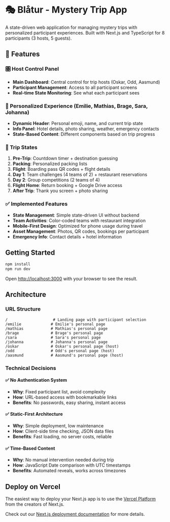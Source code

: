 # 🎭 Blåtur - Mystery Trip App

A state-driven web application for managing mystery trips with personalized participant experiences. Built with Next.js and TypeScript for 8 participants (3 hosts, 5 guests).

## 🚀 Features

### 🎛️ Host Control Panel
- **Main Dashboard**: Central control for trip hosts (Oskar, Odd, Aasmund)
- **Participant Management**: Access to all participant screens
- **Real-time State Monitoring**: See what each participant sees

### 👤 Personalized Experience (Emilie, Mathias, Brage, Sara, Johanna)
- **Dynamic Header**: Personal emoji, name, and current trip state
- **Info Panel**: Hotel details, photo sharing, weather, emergency contacts  
- **State-Based Content**: Different components based on trip progress

### 📱 Trip States
1. **Pre-Trip**: Countdown timer + destination guessing
2. **Packing**: Personalized packing lists
3. **Flight**: Boarding pass QR codes + flight details
4. **Day 1**: Team challenges (4 teams of 2) + restaurant reservations
5. **Day 2**: Group competitions (2 teams of 4)
6. **Flight Home**: Return booking + Google Drive access
7. **After Trip**: Thank you screen + photo sharing

### ✅ Implemented Features
- **State Management**: Simple state-driven UI without backend
- **Team Activities**: Color-coded teams with restaurant integration
- **Mobile-First Design**: Optimized for phone usage during travel
- **Asset Management**: Photos, QR codes, bookings per participant
- **Emergency Info**: Contact details + hotel information

## Getting Started

```bash
npm install
npm run dev
```

Open [http://localhost:3000](http://localhost:3000) with your browser to see the result.

## Architecture

### URL Structure
```
/                    # Landing page with participant selection
/emilie             # Emilie's personal page
/mathias            # Mathias's personal page
/brage              # Brage's personal page
/sara               # Sara's personal page
/johanna            # Johanna's personal page
/oskar              # Oskar's personal page (host)
/odd                # Odd's personal page (host)
/aasmund            # Aasmund's personal page (host)
```

### Technical Decisions

#### ✅ No Authentication System
- **Why**: Fixed participant list, avoid complexity
- **How**: URL-based access with bookmarkable links
- **Benefits**: No passwords, easy sharing, instant access

#### ✅ Static-First Architecture
- **Why**: Simple deployment, low maintenance
- **How**: Client-side time checking, JSON data files
- **Benefits**: Fast loading, no server costs, reliable

#### ✅ Time-Based Content
- **Why**: No manual intervention needed during trip
- **How**: JavaScript Date comparison with UTC timestamps
- **Benefits**: Automated reveals, works across timezones

## Deploy on Vercel

The easiest way to deploy your Next.js app is to use the [Vercel Platform](https://vercel.com/new?utm_medium=default-template&filter=next.js&utm_source=create-next-app&utm_campaign=create-next-app-readme) from the creators of Next.js.

Check out our [Next.js deployment documentation](https://nextjs.org/docs/app/building-your-application/deploying) for more details.
